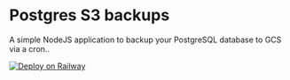 # Postgres S3 backups

A simple NodeJS application to backup your PostgreSQL database to GCS via a cron..

[![Deploy on Railway](https://railway.app/button.svg)](https://railway.app/template/tqxaEg?referralCode=pfY63c)
